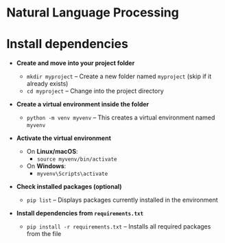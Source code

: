 # Natural Language Processing


# Install dependencies

- **Create and move into your project folder**
  - `mkdir myproject` – Create a new folder named `myproject` (skip if it already exists)
  - `cd myproject` – Change into the project directory

- **Create a virtual environment inside the folder**
  - `python -m venv myvenv` – This creates a virtual environment named `myvenv`

- **Activate the virtual environment**
  - On **Linux/macOS**:
    - `source myvenv/bin/activate`
  - On **Windows**:
    - `myvenv\Scripts\activate`

- **Check installed packages (optional)**
  - `pip list` – Displays packages currently installed in the environment

- **Install dependencies from `requirements.txt`**
  - `pip install -r requirements.txt` – Installs all required packages from the file

